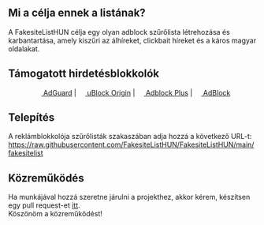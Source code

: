
## Mi a célja ennek a listának?
A FakesiteListHUN célja egy olyan adblock szűrőlista létrehozása és karbantartása, amely kiszűri az álhíreket, clickbait híreket és a káros magyar oldalakat.
## Támogatott hirdetésblokkolók
<p align="center">
    <a href="https://adguard.com/"><img src="https://gist.githubusercontent.com/scripthunter7/6378a96b61b927357f39a33d3abc5af7/raw/e306604fd548ac1b2de70d2a5d8a43017496f221/adguard_logo.svg" width="14px"> AdGuard</a> |
    <a href="https://github.com/gorhill/uBlock"><img src="https://upload.wikimedia.org/wikipedia/commons/0/05/UBlock_Origin.svg" width="14px"> uBlock Origin</a> |
    <a href="https://adblockplus.org/"><img src="https://upload.wikimedia.org/wikipedia/commons/9/9b/Adblock_Plus_2014_Logo.svg" width="14px"> Adblock Plus</a> |
    <a href="https://getadblock.com/"><img src="https://gist.githubusercontent.com/scripthunter7/45f46156b3e4efdd13817ffc57389feb/raw/6024bd84726be876839925f328faa3afb45e0534/adblock_logo.svg" width="14px"> AdBlock</a> 
</p>

## Telepítés
A reklámblokkolója szűrőlisták szakaszában adja hozzá a következő URL-t:
https://raw.githubusercontent.com/FakesiteListHUN/FakesiteListHUN/main/fakesitelist

## Közreműködés
Ha munkájával hozzá szeretne járulni a projekthez, akkor kérem, készítsen egy pull request-et [itt](https://github.com/FakesiteListHUN/FakesiteListHUN/pulls).
<br>Köszönöm a közreműködést!
